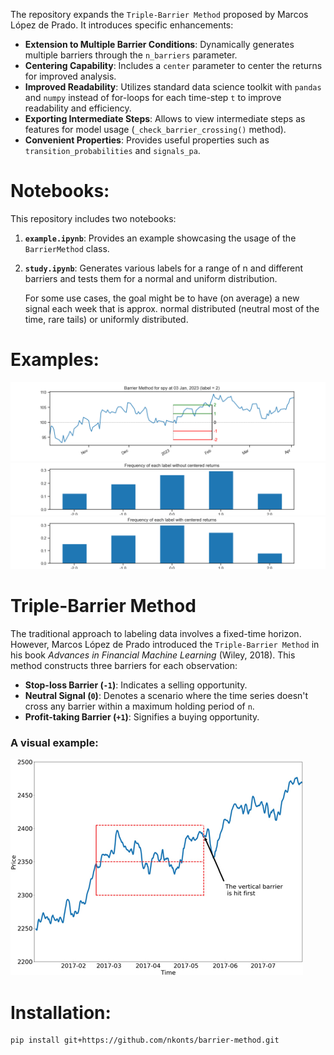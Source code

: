
The repository expands the `Triple-Barrier Method` proposed by Marcos López de Prado. It introduces specific enhancements:

- **Extension to Multiple Barrier Conditions**: Dynamically generates multiple barriers through the `n_barriers` parameter.
- **Centering Capability**: Includes a `center` parameter to center the returns for improved analysis.
- **Improved Readability**: Utilizes standard data science toolkit with `pandas` and `numpy` instead of for-loops for each time-step `t` to improve readability and efficiency.
- **Exporting Intermediate Steps**: Allows to view intermediate steps as features for model usage (`_check_barrier_crossing()` method).
- **Convenient Properties**: Provides useful properties such as `transition_probabilities` and `signals_pa`.


# Notebooks:

This repository includes two notebooks:

1) **`example.ipynb`**:  Provides an example showcasing the usage of the `BarrierMethod` class.
2) **`study.ipynb`**:  Generates various labels for a range of n and different barriers and tests them for a normal and uniform distribution.

    For some use cases, the goal might be to have (on average) a new signal each week that is approx. normal distributed (neutral most of the time, rare tails) or uniformly distributed.
    

# Examples:
![Barrier Method](figures/barrier_method_example.png "Barrier Method")
![Barrier Frequency](figures/barrier_freq.png "Barrier Frequency")
![Barrier Frequency Centered](figures/barrier_freq_centered.png "Barrier Frequency Centered")


# Triple-Barrier Method

The traditional approach to labeling data involves a fixed-time horizon. However, Marcos López de Prado introduced the `Triple-Barrier Method` in his book *Advances in Financial Machine Learning* (Wiley, 2018). This method constructs three barriers for each observation:

- **Stop-loss Barrier (`-1`)**: Indicates a selling opportunity.
- **Neutral Signal (`0`)**: Denotes a scenario where the time series doesn't cross any barrier within a maximum holding period of `n`.
- **Profit-taking Barrier (`+1`)**: Signifies a buying opportunity.


### A visual example:
![Triple-Barrier Method](references/triple_barrier.png "Triple-Barrier Method")


# Installation:

```bash
pip install git+https://github.com/nkonts/barrier-method.git
